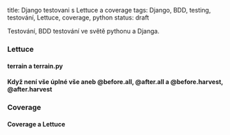 title: Django testovani s Lettuce a coverage
tags: Django, BDD, testing, testování, Lettuce, coverage, python
status: draft


Testování, BDD testování ve světě pythonu a Djanga.

### Lettuce
#### terrain a terrain.py
#### Když není vše úplné vše aneb @before.all, @after.all a @before.harvest, @after.harvest

### Coverage
#### Coverage a Lettuce
